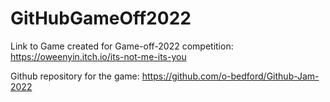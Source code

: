 # GitHubGameOff2022
Link to Game created for Game-off-2022 competition:
https://oweenyin.itch.io/its-not-me-its-you

Github repository for the game: https://github.com/o-bedford/Github-Jam-2022
